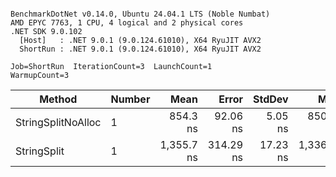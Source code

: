 ```

BenchmarkDotNet v0.14.0, Ubuntu 24.04.1 LTS (Noble Numbat)
AMD EPYC 7763, 1 CPU, 4 logical and 2 physical cores
.NET SDK 9.0.102
  [Host]   : .NET 9.0.1 (9.0.124.61010), X64 RyuJIT AVX2
  ShortRun : .NET 9.0.1 (9.0.124.61010), X64 RyuJIT AVX2

Job=ShortRun  IterationCount=3  LaunchCount=1  
WarmupCount=3  

```
| Method             | Number | Mean       | Error     | StdDev   | Min        | Max        | Gen0   | Gen1   | Allocated |
|------------------- |------- |-----------:|----------:|---------:|-----------:|-----------:|-------:|-------:|----------:|
| StringSplitNoAlloc | 1      |   854.3 ns |  92.06 ns |  5.05 ns |   850.5 ns |   860.1 ns |      - |      - |         - |
| StringSplit        | 1      | 1,355.7 ns | 314.29 ns | 17.23 ns | 1,336.7 ns | 1,370.3 ns | 0.1907 | 0.0019 |    3208 B |
